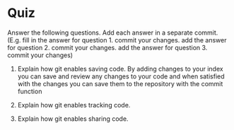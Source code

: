 # Quiz

Answer the following questions. Add each answer in a separate commit. (E.g. fill in the answer for question 1. commit your changes. add the answer for question 2. commit your changes. add the answer for question 3. commit your changes)

1. Explain how git enables saving code.
By adding changes to your index you can save and review any changes to your code and when satisfied with the 
changes you can save them to the repository with the commit function

2. Explain how git enables tracking code.

3. Explain how git enables sharing code.
